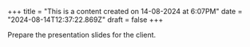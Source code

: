 +++
title = "This is a content created on 14-08-2024 at 6:07PM"
date = "2024-08-14T12:37:22.869Z"
draft = false
+++

  Prepare the presentation slides for the client.
        